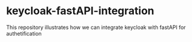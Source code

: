 # keycloak-fastAPI-integration
This repository illustrates how we can integrate keycloak with fastAPI for authetification
